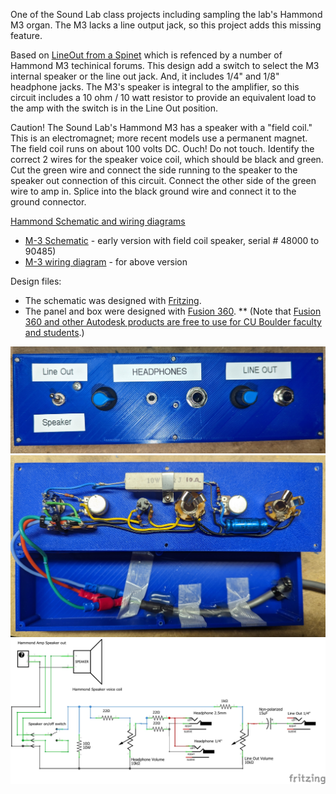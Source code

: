 One of the Sound Lab class projects including sampling the lab's Hammond M3 organ.
The M3 lacks a line output jack, so this project adds this missing feature.

Based on [LineOut from a Spinet](http://www.dairiki.org/HammondWiki/LineOutFromASpinet) which is refenced by a number of Hammond M3 techinical forums.
This design add a switch to select the M3 internal speaker or the line out jack. And, it includes 1/4" and 1/8" headphone jacks.
The M3's speaker is integral to the amplifier, so this circuit includes a 10 ohm / 10 watt resistor to provide an equivalent load to the amp with the switch is in the Line Out position.

Caution!
The Sound Lab's Hammond M3 has a speaker with a "field coil." This is an electromagnet; more recent models use a permanent magnet. The field coil runs on about 100 volts DC. Ouch! Do not touch.
Identify the correct 2 wires for the speaker voice coil, which should be black and green.
Cut the green wire and connect the side running to the speaker to the speaker out connection of this circuit.
Connect the other side of the green wire to amp in.
Splice into the black ground wire and connect it to the ground connector.

[Hammond Schematic and wiring diagrams](http://captain-foldback.com/Hammond_sub/hammond_schematics.htm)

* [M-3 Schematic](http://captain-foldback.com/Hammond_sub/schematics/M3_early.zip) - early version with field coil speaker, serial # 48000 to 90485)
* [M-3 wiring diagram](http://captain-foldback.com/Hammond_sub/schematics/M3_early.zip) - for above version

Design files:
* The schematic was designed with [Fritzing](https://fritzing.org/).
* The panel and box were designed with [Fusion 360](https://www.autodesk.com/products/fusion-360). 
** (Note that [Fusion 360 and other Autodesk products are free to use for CU Boulder faculty and students](https://oit.colorado.edu/software-hardware/software-catalog/autocad).)

![panel](./Hammond_LineOut_Headphone_Panel_photo.jpg)
![inside](./Hammond_LineOut_Headphone_Panel_insde.jpg)
![schematic](./hammond_headphone_lineout_schem.jpg)
